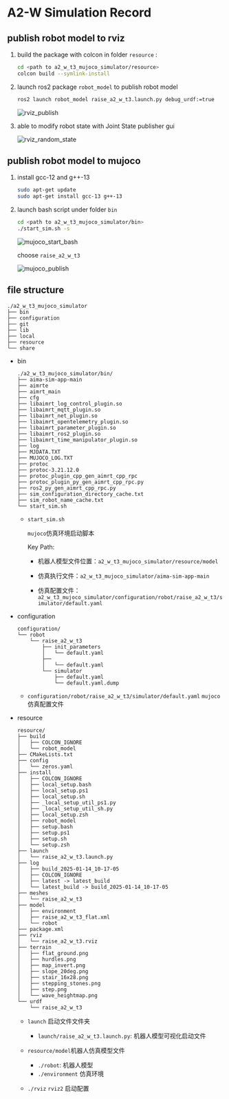 # A2-W Simulation Record

## publish robot model to rviz

1. build the package with colcon in folder `resource` :

   ```bash
   cd <path to a2_w_t3_mujoco_simulator/resource>
   colcon build --symlink-install
   ```

2. launch ros2 package `robot_model` to publish robot model

   ```bash
   ros2 launch robot_model raise_a2_w_t3.launch.py debug_urdf:=true
   ```

   ![rviz_publish](../../../../PLCT/A2-W/Record/pics/rviz_publish.png)

3. able to modify robot state with Joint State publisher gui

   ![rviz_random_state](../../../../PLCT/A2-W/Record/pics/rviz_random_state.png)







## publish robot model to mujoco

1. install gcc-12 and g++-13

   ```bash
   sudo apt-get update
   sudo apt-get install gcc-13 g++-13
   ```

2. launch bash script under folder `bin`

   ```bash
   cd <path to a2_w_t3_mujoco_simulator/bin>
   ./start_sim.sh -s
   ```

   ![mujoco_start_bash](../../../../PLCT/A2-W/Record/pics/mujoco_start_bash.png)

   choose `raise_a2_w_t3 `

   ![mujoco_publish](../../../../PLCT/A2-W/Record/pics/mujoco_publish.png)



## file structure

```
./a2_w_t3_mujoco_simulator
├── bin
├── configuration
├── git
├── lib
├── local
├── resource
└── share
```

+ bin

  ```
  ./a2_w_t3_mujoco_simulator/bin/
  ├── aima-sim-app-main
  ├── aimrte
  ├── aimrt_main
  ├── cfg
  ├── libaimrt_log_control_plugin.so
  ├── libaimrt_mqtt_plugin.so
  ├── libaimrt_net_plugin.so
  ├── libaimrt_opentelemetry_plugin.so
  ├── libaimrt_parameter_plugin.so
  ├── libaimrt_ros2_plugin.so
  ├── libaimrt_time_manipulator_plugin.so
  ├── log
  ├── MJDATA.TXT
  ├── MUJOCO_LOG.TXT
  ├── protoc
  ├── protoc-3.21.12.0
  ├── protoc_plugin_cpp_gen_aimrt_cpp_rpc
  ├── protoc_plugin_py_gen_aimrt_cpp_rpc.py
  ├── ros2_py_gen_aimrt_cpp_rpc.py
  ├── sim_configuration_directory_cache.txt
  ├── sim_robot_name_cache.txt
  └── start_sim.sh
  
  ```

  + `start_sim.sh`

    `mujoco`仿真环境启动脚本

    Key Path:

    + 机器人模型文件位置：`a2_w_t3_mujoco_simulator/resource/model`

    + 仿真执行文件：`a2_w_t3_mujoco_simulator/aima-sim-app-main`

    + 仿真配置文件：`a2_w_t3_mujoco_simulator/configuration/robot/raise_a2_w_t3/simulator/default.yaml`

+ configuration

  ```
  configuration/
  └── robot
      └── raise_a2_w_t3
          ├── init_parameters
          │   └── default.yaml
          ├── 
          │   └── default.yaml
          └── simulator
              ├── default.yaml
              └── default.yaml.dump
  
  ```

  + `configuration/robot/raise_a2_w_t3/simulator/default.yaml` `mujoco`仿真配置文件

+ resource

  ```
  resource/
  ├── build
  │   ├── COLCON_IGNORE
  │   └── robot_model
  ├── CMakeLists.txt
  ├── config
  │   └── zeros.yaml
  ├── install
  │   ├── COLCON_IGNORE
  │   ├── local_setup.bash
  │   ├── local_setup.ps1
  │   ├── local_setup.sh
  │   ├── _local_setup_util_ps1.py
  │   ├── _local_setup_util_sh.py
  │   ├── local_setup.zsh
  │   ├── robot_model
  │   ├── setup.bash
  │   ├── setup.ps1
  │   ├── setup.sh
  │   └── setup.zsh
  ├── launch
  │   └── raise_a2_w_t3.launch.py
  ├── log
  │   ├── build_2025-01-14_10-17-05
  │   ├── COLCON_IGNORE
  │   ├── latest -> latest_build
  │   └── latest_build -> build_2025-01-14_10-17-05
  ├── meshes
  │   └── raise_a2_w_t3
  ├── model
  │   ├── environment
  │   ├── raise_a2_w_t3_flat.xml
  │   └── robot
  ├── package.xml
  ├── rviz
  │   └── raise_a2_w_t3.rviz
  ├── terrain
  │   ├── flat_ground.png
  │   ├── hurdles.png
  │   ├── map_invert.png
  │   ├── slope_20deg.png
  │   ├── stair_16x28.png
  │   ├── stepping_stones.png
  │   ├── step.png
  │   └── wave_heightmap.png
  └── urdf
      └── raise_a2_w_t3
  
  ```

  + `launch` 启动文件文件夹
    + `launch/raise_a2_w_t3.launch.py`: 机器人模型可视化启动文件
  + `resource/model`机器人仿真模型文件
    + `./robot`: 机器人模型
    + `./environment` 仿真环境

  + `./rviz` `rviz2` 启动配置
